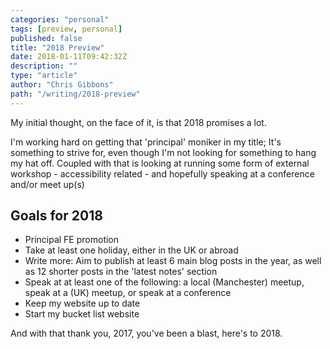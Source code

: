 ```yaml
---
categories: "personal"
tags: [preview, personal]
published: false
title: "2018 Preview"
date: 2018-01-11T09:42:32Z
description: ""
type: "article"
author: "Chris Gibbons"
path: "/writing/2018-preview"
---
```


My initial thought, on the face of it, is that 2018 promises a lot.

I'm working hard on getting that 'principal' moniker in my title; It's something to strive for, even though I'm not looking for something to hang my hat off. Coupled with that is looking at running some form of external workshop - accessibility related - and hopefully speaking at a conference and/or meet up(s)

## Goals for 2018
* Principal FE promotion
* Take at least one holiday, either in the UK or abroad
* Write more: Aim to publish at least 6 main blog posts in the year, as well as 12 shorter posts in the 'latest notes' section
* Speak at at least one of the following: a local (Manchester) meetup, speak at a (UK) meetup, or speak at a conference
* Keep my website up to date
* Start my bucket list website

And with that thank you, 2017, you've been a blast, here's to 2018.
